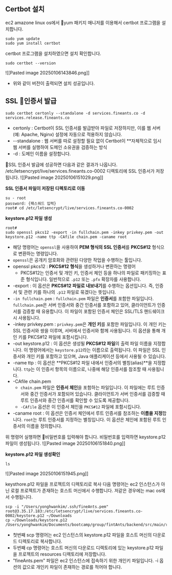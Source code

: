 
## Certbot 설치
ec2 amazone linux os에서 yum 패키지 매니저를 이용해서 certbot 프로그램을 설치합니다.
```
sudo yum update
sudo yum install certbot
```

certbot 프로그램을 설치하였으면 설치 확인합니다.
```
sudo certbot --version
```
![[Pasted image 20250106143846.png]]
- 위와 같이 버전이 출력되면 설치 성공입니다.

## SSL 인증서 발급
```
sudo certbot certonly --standalone -d services.fineants.co -d services.release.fineants.co
```
- certonly : Certbot이 SSL 인증서를 발급받아 파일로 저장하지만, 이를 웹 서버(예: Apache, Nginx) 설정에 자동으로 적용하지 않습니다.
- --standalone : 웹 서버를 따로 설정할 필요 없이 Certbot이 **자체적으로 임시 웹 서버를 실행하여 도메인 소유권을 검증하는 방식
- -d : 도메인 이름을 설정합니다.

SSL 인증서 발급에 성공하면 다음과 같은 결과가 나옵니다. /etc/letsencrypt/live/services.fineants.co-0002 디렉토리에 SSL 인증서가 저장됩니다.
![[Pasted image 20250106151029.png]]

**SSL 인증서 파일이 저장된 디렉토리로 이동**
```
su - root
password: {패스워드 입력}
root# cd /etc/letsencrypt/live/services.fineants.co-0002
```

**keystore.p12 파일 생성**
```
root#
sudo openssl pkcs12 -export -in fullchain.pem -inkey privkey.pem -out keystore.p12 -name ttp -CAfile chain.pem -caname root
```
- 해당 명령어는 `openssl`을 사용하여 **PEM 형식의 SSL 인증서**를 **PKCS#12** 형식으로 변환하는 명령입니다.
- `openssl`은 공개키 암호화와 관련된 다양한 작업을 수행하는 툴입니다.
- openssl pkcs12 : **PKCS#12 형식**을 생성하거나 변환하는 명령어
	- PKCS#12는 인증서 및 개인 키, 인증서 체인 등을 하나의 파일로 패키징하는 표준 형식입니다. 일반적으로 `.p12` 또는 `.pfx` 확장자를 사용합니다.
- -export : 이 옵션은 **PKCS#12 파일로 내보내기**를 수행하는 옵션입니다. 즉, 인증서 및 관련 키를 하나의 `.p12` 파일로 묶겠다는 뜻입니다.
- `-in fullchain.pem` : `fullchain.pem` 파일은 **인증서**를 포함한 파일입니다. `fullchain.pem`은 서버 인증서와 중간 인증서를 포함하고 있어, 클라이언트가 인증서를 검증할 때 유용합니다. 이 파일이 포함된 인증서 체인은 SSL/TLS 핸드쉐이크 시 사용됩니다.
- -inkey privkey.pem : `privkey.pem`은 **개인 키**를 포함한 파일입니다. 이 개인 키는 SSL 인증서와 쌍을 이루며, 서버에서 인증서와 함께 사용됩니다. 이 옵션을 통해 개인 키를 PKCS#12 파일에 포함시킵니다.
- -out keystore.p12 : 이 옵션은 생성될 **PKCS#12 파일**의 출력 파일 이름을 지정합니다. 이 명령어에서는 `keystore.p12`라는 이름으로 출력됩니다. 이 파일은 SSL 인증서와 개인 키를 포함하고 있으며, Java 애플리케이션 등에서 사용될 수 있습니다.
- -name ttp : 이 옵션은 **PKCS#12 파일 내에서 인증서의 별칭(alias)**을 지정합니다. `ttp`는 이 인증서 항목의 이름으로, 나중에 해당 인증서를 참조할 때 사용됩니다.
- -CAfile chain.pem
	- `chain.pem` 파일은 **인증서 체인**을 포함하는 파일입니다. 이 파일에는 루트 인증서와 중간 인증서가 포함되어 있습니다. 클라이언트가 서버 인증서를 검증할 때 루트 인증서와 중간 인증서를 확인할 수 있도록 제공합니다.
	- `-CAfile` 옵션은 이 인증서 체인을 `PKCS#12` 파일에 포함시킵니다.
- -caname root : 이 옵션은 인증서 체인에서 루트 인증서를 참조하는 **이름을 지정**합니다. `root`는 루트 인증서를 지정하는 별칭입니다. 이 옵션은 체인에 포함된 루트 인증서의 이름을 정의합니다.

위 명령어 실행하면 비밀번호를 입력해야 합니다. 비밀번호를 입력하면 keystore.p12 파일이 생성됩니다. 
![[Pasted image 20250106151840.png]]

**keystore.p12 파일 생성확인**
```
ls
```
![[Pasted image 20250106151945.png]]

keysthore.p12 파일을 프로젝트의 디렉토리로 복사
다음 명령어는 ec2 인스턴스가 아닌 로컬 프로젝트가 존재하는 호스트 머신에서 수행합니다. 저같은 경우에는 mac os에서 수행됩니다.
```
scp -i "/Users/yonghwankim/.ssh/fineAnts.pem" root@3.35.17.183:/etc/letsencrypt/live/services.fineants.co-0002/keystore.p12 ~/Downloads
cp ~/Downloads/keystore.p12 /Users/yonghwankim/Documents/bootcamp/group/fintAnts/backend/src/main/resources/ssl/keystore.p12
```
- 첫번째 scp 명령어는 ec2 인스턴스의 keystore.p12 파일을 호스트 머신의 다운로드 디렉토리로 복사합니다.
- 두번째 cp 명령어는 호스트 머신의 다운로드 디렉토리에 있는 keystore.p12 파일을 프로젝트의 resources 디렉토리에 저장합니다.
- "fineAnts.pem" 파일은 ec2 인스턴스에 접속하기 위한 개인키 파일입니다. -i 옵션의 값으로 개인키 파일이 존재하는 경로를 적어야 합니다.


